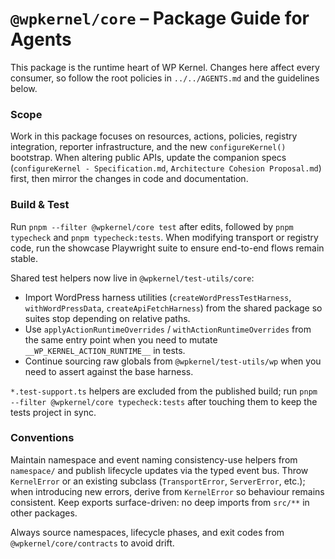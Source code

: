# `@wpkernel/core` – Package Guide for Agents

This package is the runtime heart of WP Kernel. Changes here affect every consumer, so follow the root policies in `../../AGENTS.md` and the guidelines below.

### Scope

Work in this package focuses on resources, actions, policies, registry integration, reporter infrastructure, and the new `configureKernel()` bootstrap. When altering public APIs, update the companion specs (`configureKernel - Specification.md`, `Architecture Cohesion Proposal.md`) first, then mirror the changes in code and documentation.

### Build & Test

Run `pnpm --filter @wpkernel/core test` after edits, followed by `pnpm typecheck` and `pnpm typecheck:tests`. When modifying transport or registry code, run the showcase Playwright suite to ensure end-to-end flows remain stable.

Shared test helpers now live in `@wpkernel/test-utils/core`:

- Import WordPress harness utilities (`createWordPressTestHarness`, `withWordPressData`, `createApiFetchHarness`) from the shared package so suites stop depending on relative paths.
- Use `applyActionRuntimeOverrides` / `withActionRuntimeOverrides` from the same entry point when you need to mutate `__WP_KERNEL_ACTION_RUNTIME__` in tests.
- Continue sourcing raw globals from `@wpkernel/test-utils/wp` when you need to assert against the base harness.

`*.test-support.ts` helpers are excluded from the published build; run `pnpm --filter @wpkernel/core typecheck:tests` after touching them to keep the tests project in sync.

### Conventions

Maintain namespace and event naming consistency-use helpers from `namespace/` and publish lifecycle updates via the typed event bus. Throw `KernelError` or an existing subclass (`TransportError`, `ServerError`, etc.); when introducing new errors, derive from `KernelError` so behaviour remains consistent. Keep exports surface-driven: no deep imports from `src/**` in other packages.

Always source namespaces, lifecycle phases, and exit codes from `@wpkernel/core/contracts` to avoid drift.
